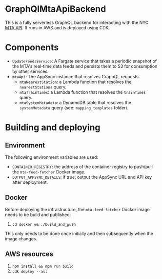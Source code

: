 # GraphQlMtaApiBackend

This is a fully serverless GraphQL backend for interacting with the NYC [MTA API](https://api.mta.info/). It runs in AWS and is deployed using CDK.

# Components

- `UpdateFeedsService`: A Fargate service that takes a periodic snapshot of the MTA's real-time data feeds and persists them to S3 for consumption by other services.
- `mtaApi`: The AppSync instance that resolves GraphQL requests.
    - `mtaNearestStation`: a Lambda function that resolves the `nearestStations` query.
    - `mtaTrainTimes`: a Lambda function that resolves the `trainTimes` query.
    - `mtaSystemMetadata`: a DynamoDB table that resolves the `systemMetadata` query (see: `mapping_templates` folder).

# Building and deploying

## Environment

The following environment variables are used:

- `CONTAINER_REGISTRY`: the address of the container registry to push/pull the `mta-feed-fetcher` Docker image.
- `OUTPUT_APPSYNC_DETAILS`: if true, output the AppSync URL and API key after deployment.

## Docker

Before deploying the infrastructure, the `mta-feed-fetcher` Docker image needs to be build and published:

1. `cd docker && ./build_and_push`

This only needs to be done once initially and then subsequently when the image changes.

## AWS resources

1. `npm install && npm run build`
2. `cdk deploy --all`